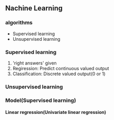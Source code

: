 ## Nachine Learning

### algorithms

- Supervised learning
- Unsupervised learning

### Supervised learning

1. 'right answers' given
2. Regiression: Predict continuous valued output
3. Classification: Discrete valued output(0 or 1)

### Unsupervised learning

### Model(Supervised learning)

#### Linear regression(Univariate linear regression)